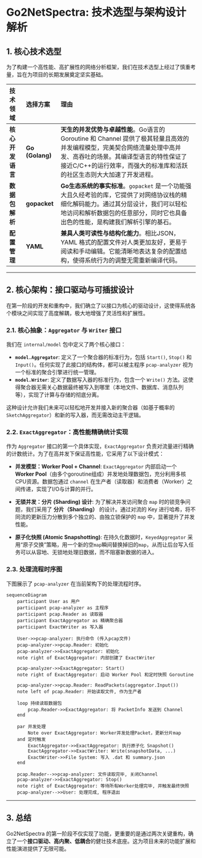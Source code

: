 
# Go2NetSpectra: 技术选型与架构设计解析

## 1. 核心技术选型

为了构建一个高性能、高扩展性的网络分析框架，我们在技术选型上经过了慎重考量，旨在为项目的长期发展奠定坚实基础。

| 技术领域 | 选择方案 | 理由 |
| :--- | :--- | :--- |
| **核心开发语言** | **Go (Golang)** | **天生的并发优势与卓越性能**。Go语言的 Goroutine 和 Channel 提供了极其轻量且高效的并发编程模型，完美契合网络流量处理中高并发、高吞吐的场景。其编译型语言的特性保证了接近C/C++的运行效率，而强大的标准库和活跃的社区生态则大大加速了开发进程。 |
| **数据包解析** | **gopacket** | **Go生态系统的事实标准**。`gopacket` 是一个功能强大且久经考验的库，它提供了对网络协议栈的精细化解码能力。通过其分层设计，我们可以轻松地访问和解析数据包的任意部分，同时它也具备出色的性能，是构建我们解析引擎的基石。 |
| **配置管理** | **YAML** | **兼具人类可读性与结构化能力**。相比JSON，YAML 格式的配置文件对人类更加友好，更易于阅读和手动编辑。它能清晰地表达复杂的配置结构，使得系统行为的调整无需重新编译代码。 |

---

## 2. 核心架构：接口驱动与可插拔设计

在第一阶段的开发和重构中，我们确立了以接口为核心的驱动设计，这使得系统各个模块之间实现了高度解耦，极大地增强了灵活性和扩展性。

### 2.1. 核心抽象：`Aggregator` 与 `Writer` 接口

我们在 `internal/model` 包中定义了两个核心接口：

- **`model.Aggregator`**: 定义了一个聚合器的标准行为，包括 `Start()`, `Stop()` 和 `Input()`。任何实现了此接口的结构体，都可以被主程序 `pcap-analyzer` 视为一个标准的聚合引擎进行统一管理。
- **`model.Writer`**: 定义了数据写入器的标准行为，包含一个 `Write()` 方法。这使得聚合器无需关心数据最终被写入到哪里（本地文件、数据库、消息队列等），实现了计算与存储的彻底分离。

这种设计允许我们未来可以轻松地开发并接入新的聚合器（如基于概率的 `SketchAggregator`）和新的写入器，而无需改动主干逻辑。

### 2.2. `ExactAggregator`：高性能精确统计实现

作为 `Aggregator` 接口的第一个具体实现，`ExactAggregator` 负责对流量进行精确的计数统计。为了在高并发下保证高性能，它采用了以下设计模式：

- **并发模型：Worker Pool + Channel**: `ExactAggregator` 内部启动一个 **Worker Pool**（由多个goroutine组成）并发地处理数据包，充分利用多核CPU资源。数据包通过 `channel` 在生产者（读取器）和消费者（Worker）之间传递，实现了I/O与计算的并行。

- **无锁并发：分片 (Sharding) 设计**: 为了解决并发访问聚合 `map` 时的锁竞争问题，我们采用了 **分片（Sharding）** 的设计。通过对流的 Key 进行哈希，将不同流的更新压力分散到多个独立的、由独立锁保护的 `map` 中，显著提升了并发性能。

- **原子化快照 (Atomic Snapshotting)**: 在持久化数据时，`KeyedAggregator` 采用“原子交换”策略，用一个新的空`map`瞬间替换掉旧的`map`，从而让后台写入任务可以从容地、无锁地处理旧数据，而不阻塞新数据的进入。

### 2.3. 处理流程时序图

下图展示了 `pcap-analyzer` 在当前架构下的处理流程时序。

```mermaid
sequenceDiagram
    participant User as 用户
    participant pcap-analyzer as 主程序
    participant pcap.Reader as 读取器
    participant ExactAggregator as 精确聚合器
    participant ExactWriter as 写入器

    User->>pcap-analyzer: 执行命令 (传入pcap文件)
    pcap-analyzer->>pcap.Reader: 初始化
    pcap-analyzer->>ExactAggregator: 初始化
    note right of ExactAggregator: 内部创建了 ExactWriter
    
    pcap-analyzer->>ExactAggregator: Start()
    note right of ExactAggregator: 启动 Worker Pool 和定时快照 Goroutine
    
    pcap-analyzer->>pcap.Reader: ReadPackets(aggregator.Input())
    note left of pcap.Reader: 开始读取文件, 作为生产者
    
    loop 持续读取数据包
        pcap.Reader->>ExactAggregator: 将 PacketInfo 发送到 Channel
    end
    
    par 并发处理
        Note over ExactAggregator: Worker并发处理Packet，更新分片map
    and 定时触发
        ExactAggregator->>ExactAggregator: 执行原子化 Snapshot()
        ExactAggregator->>ExactWriter: Write(snapshotData, ...)
        ExactWriter->>File System: 写入 .dat 和 summary.json
    end

    pcap.Reader-->>pcap-analyzer: 文件读取完毕, 关闭Channel
    pcap-analyzer->>ExactAggregator: Stop()
    note right of ExactAggregator: 等待所有Worker处理完毕, 并触发最终快照
    pcap-analyzer-->>User: 处理完成, 程序退出
```

---

## 3. 总结

Go2NetSpectra 的第一阶段不仅实现了功能，更重要的是通过两次关键重构，确立了一个**接口驱动、高内聚、低耦合**的健壮技术底座。这为项目未来的功能扩展和性能演进提供了无限可能。
